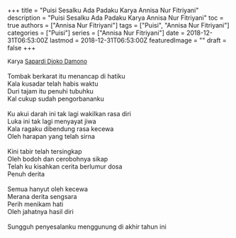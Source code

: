 +++
title = "Puisi Sesalku Ada Padaku Karya Annisa Nur Fitriyani"
description = "Puisi Sesalku Ada Padaku Karya Annisa Nur Fitriyani"
toc = true
authors = ["Annisa Nur Fitriyani"]
tags = ["Puisi", "Annisa Nur Fitriyani"]
categories = ["Puisi"]
series = ["Annisa Nur Fitriyani"]
date = 2018-12-31T06:53:00Z
lastmod = 2018-12-31T06:53:00Z
featuredImage = ""
draft = false
+++

<div style="text-align: justify;">
<div style="font-size: small;">Karya <a href="/authors/sapardi-djoko-damono/" target="_blank">Sapardi Djoko Damono</a></div><br />
Tombak berkarat itu menancap di hatiku<br />Kala kusadar telah habis waktu<br />Duri tajam itu penuhi tubuhku<br />Kal cukup sudah pengorbananku<br /><br />Ku akui darah ini tak lagi wakilkan rasa diri<br />Luka ini tak lagi menyayat jiwa<br />Kala ragaku dibendung rasa kecewa<br />Oleh harapan yang telah sirna<br /><br />Kini tabir telah tersingkap<br />Oleh bodoh dan cerobohnya sikap<br />Telah ku kisahkan cerita berlumur dosa<br />Penuh derita<br /><br />Semua hanyut oleh kecewa<br />Merana derita sengsara<br />Perih menikam hati<br />Oleh jahatnya hasil diri<br /><br />Sungguh penyesalanku menggunung di akhir tahun ini</div>
